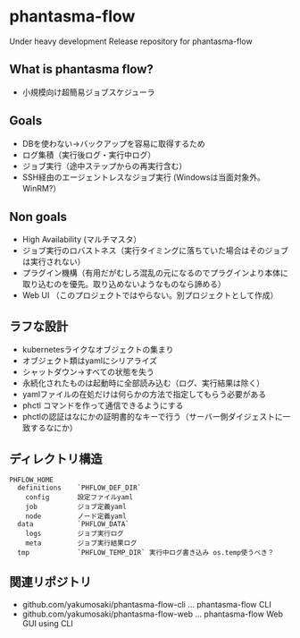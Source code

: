 # phantasma-flow

Under heavy development
Release repository for phantasma-flow

## What is phantasma flow?

* 小規模向け超簡易ジョブスケジューラ

## Goals

* DBを使わない→バックアップを容易に取得するため
* ログ集積（実行後ログ・実行中ログ）
* ジョブ実行（途中ステップからの再実行含む）
* SSH経由のエージェントレスなジョブ実行 (Windowsは当面対象外。WinRM?）

## Non goals

* High Availability (マルチマスタ）
* ジョブ実行のロバストネス（実行タイミングに落ちていた場合はそのジョブは実行されない）
* プラグイン機構（有用だがむしろ混乱の元になるのでプラグインより本体に取り込むのを優先。取り込めないようなものなら諦める）
* Web UI （このプロジェクトではやらない。別プロジェクトとして作成）


## ラフな設計

* kubernetesライクなオブジェクトの集まり
* オブジェクト類はyamlにシリアライズ
* シャットダウン→すべての状態を失う
* 永続化されたものは起動時に全部読み込む（ログ、実行結果は除く）
* yamlファイルの在処だけは何らかの方法で指定してもらう必要がある
* phctl コマンドを作って通信できるようにする
* phctlの認証はなにかの証明書的なキーで行う（サーバー側ダイジェストに一致するなにか）

## ディレクトリ構造

```
PHFLOW_HOME
  definitions    `PHFLOW_DEF_DIR`
    config       設定ファイルyaml
    job          ジョブ定義yaml
    node         ノード定義yaml
  data           `PHFLOW_DATA`
    logs         ジョブ実行ログ 
    meta         ジョブ実行結果ログ
  tmp            `PHFLOW_TEMP_DIR` 実行中ログ書き込み os.temp使うべき？
```

## 関連リポジトリ

* github.com/yakumosaki/phantasma-flow-cli  ... phantasma-flow CLI
* github.com/yakumosaki/phantasma-flow-web  ... phantasma-flow Web GUI using CLI
